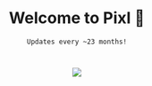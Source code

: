 <div align="center">

# Welcome to Pixl 👋
```markdown
Updates every ~23 months!
```
#
 <a href="https://discord.gg/Hru9fpjpst" target="_blank"><img src="https://discordapp.com/api/guilds/972847626053627934/widget.png?style=shield"></a>
 
